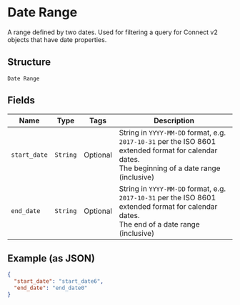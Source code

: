 
# Date Range

A range defined by two dates. Used for filtering a query for Connect v2
objects that have date properties.

## Structure

`Date Range`

## Fields

| Name | Type | Tags | Description |
|  --- | --- | --- | --- |
| `start_date` | `String` | Optional | String in `YYYY-MM-DD` format, e.g. `2017-10-31` per the ISO 8601<br>extended format for calendar dates.<br>The beginning of a date range (inclusive) |
| `end_date` | `String` | Optional | String in `YYYY-MM-DD` format, e.g. `2017-10-31` per the ISO 8601<br>extended format for calendar dates.<br>The end of a date range (inclusive) |

## Example (as JSON)

```json
{
  "start_date": "start_date6",
  "end_date": "end_date0"
}
```

